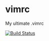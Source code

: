 # vimrc
My ultimate .vimrc

[![Build Status](https://travis-ci.org/jsung5381/vimrc.svg?branch=master)](https://travis-ci.org/jsung5381/vimrc)
